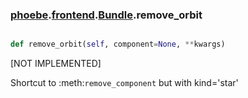 ### [phoebe](phoebe.md).[frontend](frontend.md).[Bundle](Bundle.md).remove_orbit

```py

def remove_orbit(self, component=None, **kwargs)

```



[NOT IMPLEMENTED]

Shortcut to :meth:`remove_component` but with kind='star'

